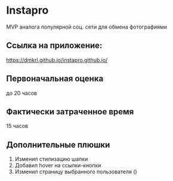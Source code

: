 # Instapro

MVP аналога популярной соц. сети для обмена фотографиями

## Ссылка на приложение:

https://dmkrl.github.io/instapro.github.io/

## Первоначальная оценка

до 20 часов

## Фактически затраченное время

15 часов

## Дополнительные плюшки

1. Изменил стилизацию шапки
2. Добавил hover на ссылки-кнопки
3. Изменил страницу выбранного пользователя ()
